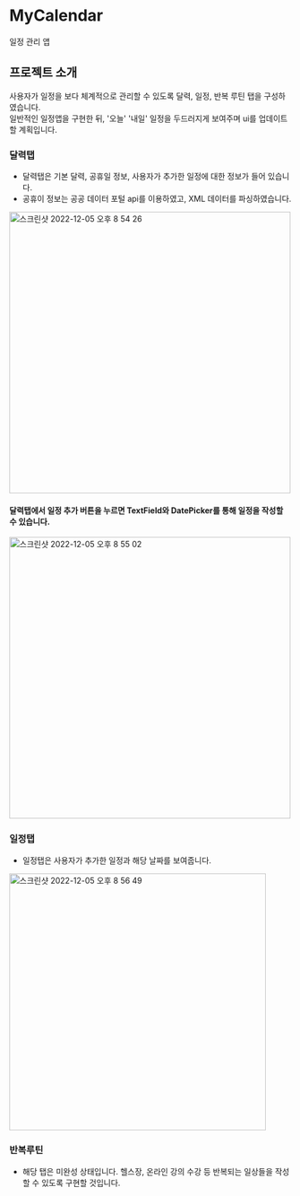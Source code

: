 # MyCalendar
일정 관리 앱

## 프로젝트 소개
사용자가 일정을 보다 체계적으로 관리할 수 있도록 달력, 일정, 반복 루틴 탭을 구성하였습니다.  
일반적인 일정앱을 구현한 뒤, '오늘' '내일' 일정을 두드러지게 보여주며 ui를 업데이트 할 계획입니다.

### 달력탭
- 달력탭은 기본 달력, 공휴일 정보, 사용자가 추가한 일정에 대한 정보가 들어 있습니다.
- 공휴이 정보는 공공 데이터 포털 api를 이용하였고, XML 데이터를 파싱하였습니다.
<img width="502" alt="스크린샷 2022-12-05 오후 8 54 26" src="https://user-images.githubusercontent.com/113229215/206906365-0c8d633c-de9b-4e6b-8a93-314c84df27d3.png">

#### 달력탭에서 일정 추가 버튼을 누르면 TextField와 DatePicker를 통해 일정을 작성할 수 있습니다.
<img width="502" alt="스크린샷 2022-12-05 오후 8 55 02" src="https://user-images.githubusercontent.com/113229215/206906470-22bbba9b-a411-4468-b236-0e77df9577e5.png">


### 일정탭
- 일정탭은 사용자가 추가한 일정과 해당 날짜를 보여줍니다.
<img width="458" alt="스크린샷 2022-12-05 오후 8 56 49" src="https://user-images.githubusercontent.com/113229215/206906411-b67573c3-a3ea-4ca7-a77d-54bc7ecbfa78.png">

### 반복루틴
- 해당 탭은 미완성 상태입니다. 헬스장, 온라인 강의 수강 등 반복되는 일상들을 작성할 수 있도록 구현할 것입니다.
